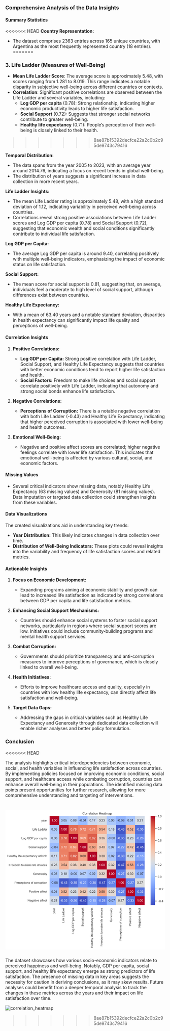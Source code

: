 ### Comprehensive Analysis of the Data Insights

#### Summary Statistics

<<<<<<< HEAD
**Country Representation:**
- The dataset comprises 2363 entries across 165 unique countries, with Argentina as the most frequently represented country (18 entries).
=======
### 3. Life Ladder (Measures of Well-Being)
- **Mean Life Ladder Score**: The average score is approximately 5.48, with scores ranging from 1.281 to 8.019. This range indicates a notable disparity in subjective well-being across different countries or contexts.
- **Correlation**: Significant positive correlations are observed between the Life Ladder and several variables, including:
  - **Log GDP per capita** (0.78): Strong relationship, indicating higher economic productivity leads to higher life satisfaction.
  - **Social Support** (0.72): Suggests that stronger social networks contribute to greater well-being.
  - **Healthy life expectancy** (0.71): People’s perception of their well-being is closely linked to their health.
>>>>>>> 8ae87b15392decfce22a2c0b2c95de9743c79416

**Temporal Distribution:**
- The data spans from the year 2005 to 2023, with an average year around 2014.76, indicating a focus on recent trends in global well-being.
- The distribution of years suggests a significant increase in data collection in more recent years.

**Life Ladder Insights:**
- The mean Life Ladder rating is approximately 5.48, with a high standard deviation of 1.12, indicating variability in perceived well-being across countries.
- Correlations reveal strong positive associations between Life Ladder scores and Log GDP per capita (0.78) and Social Support (0.72), suggesting that economic wealth and social conditions significantly contribute to individual life satisfaction.

**Log GDP per Capita:**
- The average Log GDP per capita is around 9.40, correlating positively with multiple well-being indicators, emphasizing the impact of economic status on life satisfaction.

**Social Support:**
- The mean score for social support is 0.81, suggesting that, on average, individuals feel a moderate to high level of social support, although differences exist between countries.

**Healthy Life Expectancy:**
- With a mean of 63.40 years and a notable standard deviation, disparities in health expectancy can significantly impact life quality and perceptions of well-being.

#### Correlation Insights

1. **Positive Correlations:**
   - **Log GDP per Capita:** Strong positive correlation with Life Ladder, Social Support, and Healthy Life Expectancy suggests that countries with better economic conditions tend to report higher life satisfaction and health.
   - **Social Factors:** Freedom to make life choices and social support correlate positively with Life Ladder, indicating that autonomy and strong social bonds enhance life satisfaction.

2. **Negative Correlations:**
   - **Perceptions of Corruption:** There is a notable negative correlation with both Life Ladder (-0.43) and Healthy Life Expectancy, indicating that higher perceived corruption is associated with lower well-being and health outcomes.

3. **Emotional Well-Being:**
   - Negative and positive affect scores are correlated; higher negative feelings correlate with lower life satisfaction. This indicates that emotional well-being is affected by various cultural, social, and economic factors.

#### Missing Values

- Several critical indicators show missing data, notably Healthy Life Expectancy (63 missing values) and Generosity (81 missing values). Data imputation or targeted data collection could strengthen insights from these variables.

#### Data Visualizations

The created visualizations aid in understanding key trends:
- **Year Distribution:** This likely indicates changes in data collection over time.
- **Distribution of Well-Being Indicators:** These plots could reveal insights into the variability and frequency of life satisfaction scores and related metrics.

#### Actionable Insights

1. **Focus on Economic Development:**
   - Expanding programs aiming at economic stability and growth can lead to increased life satisfaction as indicated by strong correlations between GDP per capita and life satisfaction metrics.

2. **Enhancing Social Support Mechanisms:**
   - Countries should enhance social systems to foster social support networks, particularly in regions where social support scores are low. Initiatives could include community-building programs and mental health support services.

3. **Combat Corruption:**
   - Governments should prioritize transparency and anti-corruption measures to improve perceptions of governance, which is closely linked to overall well-being.

4. **Health Initiatives:**
   - Efforts to improve healthcare access and quality, especially in countries with low healthy life expectancy, can directly affect life satisfaction and well-being.

5. **Target Data Gaps:** 
   - Addressing the gaps in critical variables such as Healthy Life Expectancy and Generosity through dedicated data collection will enable richer analyses and better policy formulation.

### Conclusion
<<<<<<< HEAD

The analysis highlights critical interdependencies between economic, social, and health variables in influencing life satisfaction across countries. By implementing policies focused on improving economic conditions, social support, and healthcare access while combating corruption, countries can enhance overall well-being in their populations. The identified missing data points present opportunities for further research, allowing for more comprehensive understanding and targeting of interventions.

![Correlation Heatmap](correlation_heatmap.png)
=======
The dataset showcases how various socio-economic indicators relate to perceived happiness and well-being. Notably, GDP per capita, social support, and healthy life expectancy emerge as strong predictors of life satisfaction. The presence of missing data in key areas suggests the necessity for caution in deriving conclusions, as it may skew results. Future analyses could benefit from a deeper temporal analysis to track the changes in these metrics across the years and their impact on life satisfaction over time.


![correlation_heatmap](https://github.com/user-attachments/assets/d151aafc-7705-4437-ba11-901de920826f)
>>>>>>> 8ae87b15392decfce22a2c0b2c95de9743c79416
